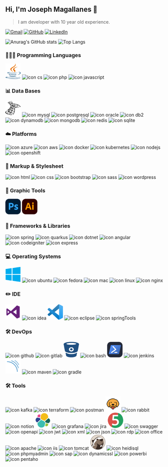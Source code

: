 <!-- Your title -->
## Hi, I'm Joseph Magallanes 👋
> I am developer with 10 year old experience.

<!-- Your badges - You can use the website to generate badges: https://shields.io/ -->
[![Gmail](https://img.shields.io/badge/Gmail-D14836?style=for-the-badge&logo=gmail&logoColor=white)](mailto:josephcarlos.jcmn@gmail.com)
[![GitHub](https://img.shields.io/badge/github-%23121011.svg?style=for-the-badge&logo=github&logoColor=white)](https://github.com/josephmn)
[![LinkedIn](https://img.shields.io/badge/linkedin-%230077B5.svg?style=for-the-badge&logo=linkedin&logoColor=white)](https://www.linkedin.com/in/joseph-magallanes-nolazco/)
<br />
<!--&nbsp;-->
<!--![Most Languages](https://github-readme-stats.anuraghazra1.vercel.app/api/top-langs/?username=josephmn&theme=light&hide_border=true&no-bg=true&no-frame=true&langs_count=10)-->
<!--[![Top Langs](https://github-readme-stats.vercel.app/api/top-langs/?username=josephmn)](https://github.com/anuraghazra/github-readme-stats)-->
<!--![Top Langs](https://github-readme-stats.vercel.app/api/top-langs/?username=josephmn&size_weight=0.5&count_weight=0.5)-->
<!--![Top Langs](https://github-readme-stats.vercel.app/api/top-langs/?username=josephmn&hide=javascript,html)-->
<!--[![Top Langs](https://github-readme-stats.vercel.app/api/top-langs/?username=josephmn&layout=donut)](https://github.com/josephmn/github-readme-stats)-->
<!--[![Top Langs](https://github-readme-stats.vercel.app/api/top-langs/?username=josephmn&layout=donut-vertical)](https://github.com/josephmn/github-readme-stats)-->
<!--[![Top Langs](https://github-readme-stats.vercel.app/api/top-langs/?username=josephmn&layout=pie)](https://github.com/josephmn/github-readme-stats)-->

<!-- chart -->
![Anurag's GitHub stats](https://github-readme-stats.vercel.app/api?username=josephmn&show_icons=true&bg_color=00000000)
![Top Langs](https://github-readme-stats.vercel.app/api/top-langs/?username=josephmn&layout=compact)
<!--![Top Langs](https://github-readme-stats.vercel.app/api/top-langs/?username=josephmn&hide_progress=true)-->

<!-- Programming Languages -->
### 👨🏻‍💻 Programming Languages
<p align="left">
  <img height="48px" width="48px" alt="icon java" src="https://raw.githubusercontent.com/gilbarbara/logos/de2c1f96ff6e74ea7ea979b43202e8d4b863c655/logos/java.svg"/>
  <img height="48px" width="48px" alt="icon cs" src="https://raw.githubusercontent.com/abranhe/programming-languages-logos/e1be48ad2dffe3e6e0e24fdefa9e740167fb2315/src/csharp/csharp.svg"/>
  <img height="48px" width="48px" alt="icon php" src="https://skillicons.dev/icons?i=php"/>
  <img height="48px" width="48px" alt="icon javascript" src="https://www.vectorlogo.zone/logos/javascript/javascript-icon.svg"/>
</p>

<!-- Data Bases -->
### 📊 Data Bases
<p align="left">
  <img height="48px" width="48px" alt="icon mssql" src="https://raw.githubusercontent.com/fizzed/font-mfizz/ccff3ec9555918c0a67ed6b5f360af5841045e3e/src/svg/mssql.svg"/>
  <img height="48px" width="48px" alt="icon mysql" src="https://www.vectorlogo.zone/logos/mysql/mysql-icon.svg"/>
  <img height="48px" width="48px" alt="icon postgresql" src="https://www.vectorlogo.zone/logos/postgresql/postgresql-icon.svg"/>
  <img height="48px" width="48px" alt="icon oracle" src="https://www.vectorlogo.zone/logos/oracle/oracle-icon.svg"/>
  <img height="48px" width="48px" alt="icon db2" src="https://db2tutorial.com/wp-content/uploads/2019/03/db2-tutorial.png"/>
  <img height="48px" width="48px" alt="icon dynamodb" src="https://cdn.worldvectorlogo.com/logos/aws-dynamodb.svg"/>
  <img height="48px" width="48px" alt="icon mongodb" src="https://www.vectorlogo.zone/logos/mongodb/mongodb-icon.svg"/>
  <img height="48px" width="48px" alt="icon redis" src="https://www.vectorlogo.zone/logos/redis/redis-icon.svg"/>
  <img height="48px" width="48px" alt="icon sqlite" src="https://www.vectorlogo.zone/logos/sqlite/sqlite-icon.svg"/>
</p>

<!-- Platforms -->
### ☁️ Platforms
<p align="left">
  <img height="48px" width="48px" alt="icon azure" src="https://raw.githubusercontent.com/gilbarbara/logos/de2c1f96ff6e74ea7ea979b43202e8d4b863c655/logos/microsoft-azure.svg"/>
  <img height="48px" width="48px" alt="icon aws" src="https://upload.wikimedia.org/wikipedia/commons/thumb/9/93/Amazon_Web_Services_Logo.svg/1920px-Amazon_Web_Services_Logo.svg.png"/>
  <img height="48px" width="48px" alt="icon docker" src="https://www.vectorlogo.zone/logos/docker/docker-tile.svg"/>
  <img height="48px" width="48px" alt="icon kubernetes" src="https://www.vectorlogo.zone/logos/kubernetes/kubernetes-icon.svg"/>
  <img height="48px" width="48px" alt="icon nodejs" src="https://www.vectorlogo.zone/logos/nodejs/nodejs-icon.svg"/>
  <img height="48px" width="48px" alt="icon openshift" src="https://www.vectorlogo.zone/logos/openshift/openshift-icon.svg"/>
</p>

<!-- Markup & Stylesheet -->
### 🌟 Markup & Stylesheet
<p align="left">
  <img height="48px" width="48px" alt="icon html" src="https://www.vectorlogo.zone/logos/w3_html5/w3_html5-icon.svg"/>
  <img height="48px" width="48px" alt="icon css" src="https://www.vectorlogo.zone/logos/w3_css/w3_css-icon~old.svg"/>
  <img height="48px" width="48px" alt="icon bootstrap" src="https://www.vectorlogo.zone/logos/getbootstrap/getbootstrap-icon.svg"/>
  <img height="48px" width="48px" alt="icon sass" src="https://www.vectorlogo.zone/logos/sass-lang/sass-lang-icon.svg"/>
  <img height="48px" width="48px" alt="icon wordpress" src="https://www.vectorlogo.zone/logos/wordpress/wordpress-tile.svg"/>
</p>

<!-- Graphic Tools -->
### 💎 Graphic Tools
<p align="left">
  <img height="48px" width="48px" alt="icon ps" src="https://raw.githubusercontent.com/tandpfun/skill-icons/65dea6c4eaca7da319e552c09f4cf5a9a8dab2c8/icons/Photoshop.svg"/>
  <img height="48px" width="48px" alt="icon ai" src="https://raw.githubusercontent.com/tandpfun/skill-icons/65dea6c4eaca7da319e552c09f4cf5a9a8dab2c8/icons/Illustrator.svg"/>
</p>

<!-- Frameworks & Libraries -->
### 📁 Frameworks & Libraries
<p align="left">
  <img height="48px" width="48px" alt="icon spring" src="https://www.vectorlogo.zone/logos/springio/springio-icon.svg"/>
  <img height="48px" width="48px" alt="icon quarkus" src="https://raw.githubusercontent.com/gilbarbara/logos/de2c1f96ff6e74ea7ea979b43202e8d4b863c655/logos/quarkus-icon.svg"/>
  <img height="48px" width="48px" alt="icon dotnet" src="https://www.vectorlogo.zone/logos/dotnet/dotnet-tile.svg"/>
  <img height="48px" width="48px" alt="icon angular" src="https://www.vectorlogo.zone/logos/angular/angular-icon.svg"/>
  <img height="48px" width="48px" alt="icon codeigniter" src="https://vectorwiki.com/images/Y1YX7__codeigniter.svg"/>
  <img height="48px" width="48px" alt="icon express" src="https://www.vectorlogo.zone/logos/expressjs/expressjs-icon.svg"/>
</p>

<!-- Operating Systems -->
### 💻 Operating Systems
<p align="left">
  <img height="48px" width="48px" alt="icon windows" src="https://raw.githubusercontent.com/devicons/devicon/54cfe13ac10eaa1ef817a343ab0a9437eb3c2e08/icons/windows8/windows8-original.svg"/>
  <img height="48px" width="48px" alt="icon ubuntu" src="https://www.vectorlogo.zone/logos/ubuntu/ubuntu-tile.svg"/>
  <img height="48px" width="48px" alt="icon fedora" src="https://www.vectorlogo.zone/logos/getfedora/getfedora-icon.svg"/>
  <img height="48px" width="48px" alt="icon mac" src="https://www.vectorlogo.zone/logos/apple/apple-tile.svg"/>
  <img height="48px" width="48px" alt="icon linux" src="https://www.vectorlogo.zone/logos/linux/linux-icon.svg"/>
  <img height="48px" width="48px" alt="icon nginx" src="https://www.vectorlogo.zone/logos/nginx/nginx-icon.svg"/>
</p>

<!-- IDE's -->
### ✏️ IDE
<p align="left">
  <img height="48px" width="48px" alt="icon visualstudio" src="https://raw.githubusercontent.com/gilbarbara/logos/de2c1f96ff6e74ea7ea979b43202e8d4b863c655/logos/visual-studio.svg"/>
  <img height="48px" width="48px" alt="icon idea" src="https://raw.githubusercontent.com/gilbarbara/logos/de2c1f96ff6e74ea7ea979b43202e8d4b863c655/logos/intellij-idea.svg"/>
  <img height="48px" width="48px" alt="icon vscode" src="https://raw.githubusercontent.com/bestofjs/bestofjs/aa8cb6153b81b9da303c39b0d59fd00c5d9584e3/apps/web/public/logos/vscode.dark.svg"/>
  <img height="48px" width="48px" alt="icon eclipse" src="https://raw.githubusercontent.com/gilbarbara/logos/de2c1f96ff6e74ea7ea979b43202e8d4b863c655/logos/eclipse-icon.svg"/>
  <img height="48px" width="48px" alt="icon springTools" src="https://pbs.twimg.com/profile_images/1856632411217399808/TdD2xQ8N_400x400.png"/>
</p>

<!-- DevOps -->
### 🛠️ DevOps
<p align="left">
  <img height="48px" width="48px" alt="icon github" src="https://www.vectorlogo.zone/logos/github/github-tile.svg"/>
  <img height="48px" width="48px" alt="icon gitlab" src="https://www.vectorlogo.zone/logos/gitlab/gitlab-tile.svg"/>
  <img height="48px" width="48px" alt="icon bitbucket" src="https://raw.githubusercontent.com/gilbarbara/logos/de2c1f96ff6e74ea7ea979b43202e8d4b863c655/logos/bitbucket.svg"/>
  <img height="48px" width="48px" alt="icon bash" src="https://www.vectorlogo.zone/logos/gnu_bash/gnu_bash-icon.svg"/>
  <img height="48px" width="48px" alt="icon powershell" src="https://raw.githubusercontent.com/tandpfun/skill-icons/65dea6c4eaca7da319e552c09f4cf5a9a8dab2c8/icons/Powershell-Dark.svg"/>
  <img height="48px" width="48px" alt="icon jenkins" src="https://www.vectorlogo.zone/logos/jenkins/jenkins-icon.svg"/>
  <img height="48px" width="48px" alt="icon sonarqube" src="https://raw.githubusercontent.com/actions/starter-workflows/58e7cd05f5fafcdf73c5efd768127bc8522cfd98/icons/sonarqube.svg"/>
  <img height="48px" width="48px" alt="icon maven" src="https://www.vectorlogo.zone/logos/apache_maven/apache_maven-icon.svg"/>
  <img height="48px" width="48px" alt="icon gradle" src="https://www.vectorlogo.zone/logos/gradle/gradle-icon.svg"/>
</p>

<!-- Tools -->
### 🛠️ Tools
<p align="left">
  <img height="48px" width="48px" alt="icon kafka" src="https://www.vectorlogo.zone/logos/apache_kafka/apache_kafka-icon.svg"/>
  <img height="48px" width="48px" alt="icon terraform" src="https://www.vectorlogo.zone/logos/terraformio/terraformio-icon.svg"/>
  <img height="48px" width="48px" alt="icon postman" src="https://www.vectorlogo.zone/logos/getpostman/getpostman-icon.svg"/>
  <img height="48px" width="48px" alt="icon bruno" src="https://raw.githubusercontent.com/bestofjs/bestofjs/aa8cb6153b81b9da303c39b0d59fd00c5d9584e3/apps/web/public/logos/bruno.svg"/>
  <img height="48px" width="48px" alt="icon rabbit" src="https://www.vectorlogo.zone/logos/rabbitmq/rabbitmq-icon.svg"/>
  <img height="48px" width="48px" alt="icon notion" src="https://raw.githubusercontent.com/simple-icons/simple-icons/63d7794f8ff1df7cc077fcfc5081ab9e667ec0d9/icons/notion.svg"/>
  <img height="48px" width="48px" alt="icon elasticsearch" src="https://raw.githubusercontent.com/gilbarbara/logos/de2c1f96ff6e74ea7ea979b43202e8d4b863c655/logos/elasticsearch.svg"/>
  <img height="48px" width="48px" alt="icon grafana" src="https://raw.githubusercontent.com/gilbarbara/logos/de2c1f96ff6e74ea7ea979b43202e8d4b863c655/logos/grafana.svg"/>
  <img height="48px" width="48px" alt="icon jira" src="https://www.vectorlogo.zone/logos/atlassian_jira/atlassian_jira-icon.svg"/>
  <img height="48px" width="48px" alt="icon junit" src="https://raw.githubusercontent.com/devicons/devicon/54cfe13ac10eaa1ef817a343ab0a9437eb3c2e08/icons/junit/junit-original.svg"/>
  <img height="48px" width="48px" alt="icon swagger" src="https://raw.githubusercontent.com/gilbarbara/logos/de2c1f96ff6e74ea7ea979b43202e8d4b863c655/logos/swagger.svg"/>
  <img height="48px" width="48px" alt="icon openapi" src="https://raw.githubusercontent.com/gilbarbara/logos/de2c1f96ff6e74ea7ea979b43202e8d4b863c655/logos/openapi-icon.svg"/>
  <img height="48px" width="48px" alt="icon jwt" src="https://raw.githubusercontent.com/gilbarbara/logos/de2c1f96ff6e74ea7ea979b43202e8d4b863c655/logos/jwt-icon.svg"/>
  <img height="48px" width="48px" alt="icon xml" src="https://brandeps.com/logo-download/A/Adobe-Dreamweaver-XML-File-Icon-logo-vector-01.svg"/>
  <img height="48px" width="48px" alt="icon json" src="https://raw.githubusercontent.com/simple-icons/simple-icons/63d7794f8ff1df7cc077fcfc5081ab9e667ec0d9/icons/json.svg"/>
  <img height="48px" width="48px" alt="icon rdp" src="https://raw.githubusercontent.com/lucky-yoolk/icons-flat-osx/2a665e0f2d7024b66c60eabc3006e2430542870e/SVG/Apps-Ms-Remote-Desktop.svg"/>
  <img height="48px" width="48px" alt="icon office" src="https://raw.githubusercontent.com/homarr-labs/dashboard-icons/cb5ebcfe5204e1685e15aac82a92f62bd7e59095/svg/microsoft-office.svg"/>
  <img height="48px" width="48px" alt="icon apache" src="https://www.vectorlogo.zone/logos/apache/apache-icon.svg"/>
  <img height="48px" width="48px" alt="icon iis" src="https://www.deepnetsecurity.com/wp-content/uploads/MFA-for-IIS-Websites.png"/>
  <img height="48px" width="48px" alt="icon tomcat" src="https://www.vectorlogo.zone/logos/apache_tomcat/apache_tomcat-icon.svg"/>
  <img height="48px" width="48px" alt="icon dbeaver" src="https://raw.githubusercontent.com/devicons/devicon/54cfe13ac10eaa1ef817a343ab0a9437eb3c2e08/icons/dbeaver/dbeaver-original.svg"/>
  <img height="48px" width="48px" alt="icon heidisql" src="https://upload.wikimedia.org/wikipedia/commons/3/32/HeidiSQL_logo_image.png"/>
  <img height="48px" width="48px" alt="icon phpmyadmin" src="https://www.vectorlogo.zone/logos/phpmyadmin/phpmyadmin-icon.svg"/>
  <img height="48px" width="48px" alt="icon sap" src="https://www.vectorlogo.zone/logos/sap/sap-icon.svg"/>
  <img height="48px" width="48px" alt="icon dynamicssl" src="https://www.gravoc.com/wp-content/uploads/2014/05/dynamicslogo.png"/>
  <img height="48px" width="48px" alt="icon powerbi" src="https://raw.githubusercontent.com/homarr-labs/dashboard-icons/cb5ebcfe5204e1685e15aac82a92f62bd7e59095/svg/powerbi.svg"/>
  <img height="48px" width="48px" alt="icon pentaho" src="https://res-5.cloudinary.com/hbdyf1hp4/image/upload/q_auto/v1/images/pentaho-logo.png"/>
</p>

